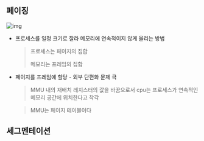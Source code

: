 ## 페이징
![img](https://github.com/Jung-MinGi/study/assets/118701129/c156a563-50c3-4b19-9392-f1ac11c83369)

* 프로세스를 일정 크기로 잘라 메모리에 연속적이지 않게 올리는 방법
  > 프로세스는 페이지의 집합
  > 
  > 메모리는 프레임의 집합
* 페이지를 프레임에 할당 - 외부 단편화 문제 극
  > MMU 내의 재배치 레지스터의 값을 바꿈으로서
        cpu는 프로세스가 연속적인 메모리 공간에 위치한다고 착각
  
  > MMU는 페이지 테이블이다 
## 세그멘테이션

